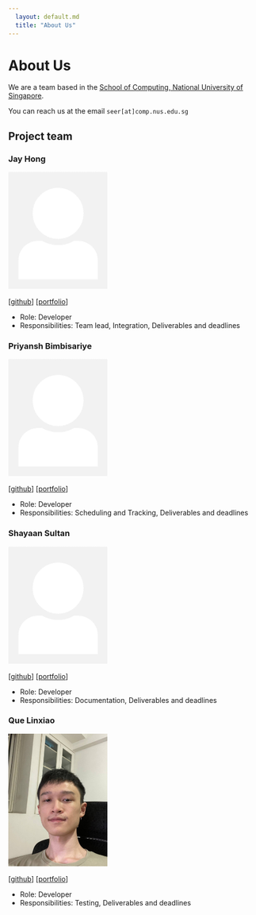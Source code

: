 ```yaml
---
  layout: default.md
  title: "About Us"
---
```


# About Us

We are a team based in the [School of Computing, National University of Singapore](http://www.comp.nus.edu.sg).

You can reach us at the email `seer[at]comp.nus.edu.sg`

## Project team

### Jay Hong

<img src="images/hjungwoo01.png" width="200px">

[[github](https://github.com/hjungwoo01)] [[portfolio](team/hjungwoo01.md)]

- Role: Developer
- Responsibilities: Team lead, Integration, Deliverables and deadlines

### Priyansh Bimbisariye

<img src="images/priyanshbimbisariye.png" width="200px">

[[github](https://github.com/PyromancerBoom)] [[portfolio](team/priyanshbimbisariye.md)]

- Role: Developer
- Responsibilities: Scheduling and Tracking, Deliverables and deadlines

### Shayaan Sultan

<img src="images/shayaansultan.png" width="200px">

[[github](http://github.com/shayaansultan)] [[portfolio](team/shayaansultan.md)]

- Role: Developer
- Responsibilities: Documentation, Deliverables and deadlines

### Que Linxiao

<img src="images/quelinxiao.png" width="200px">

[[github](http://github.com/quelinxiao)] [[portfolio](team/quelinxiao.md)]

- Role: Developer
- Responsibilities: Testing, Deliverables and deadlines

